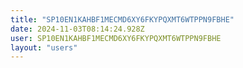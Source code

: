 ```yaml
---
title: "SP10EN1KAHBF1MECMD6XY6FKYPQXMT6WTPPN9FBHE"
date: 2024-11-03T08:14:24.928Z
user: SP10EN1KAHBF1MECMD6XY6FKYPQXMT6WTPPN9FBHE
layout: "users"
---
```

    